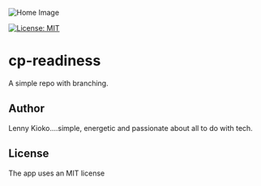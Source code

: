 ![Home Image](https://raw.github.com/lennykioko/cp-readiness/master/image.jpg)

[![License: MIT](https://img.shields.io/badge/License-MIT-yellow.svg)](https://opensource.org/licenses/MIT)

# cp-readiness
A simple repo with branching.

## Author
Lenny Kioko....simple, energetic and passionate about all to do with tech.

## License
The app uses an MIT license
